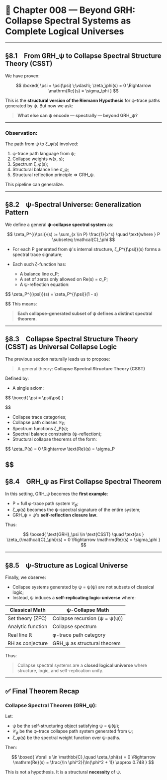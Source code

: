 # 📘 Chapter 008 — Beyond GRH: Collapse Spectral Systems as Complete Logical Universes

---

## §8.1 From GRH\_ψ to Collapse Spectral Structure Theory (CSST)

We have proven:

$$
\boxed{
\psi = \psi(\psi) \;\vdash\; \zeta_\phi(s) = 0 \Rightarrow \mathrm{Re}(s) = \sigma_\phi
}
$$

This is the **structural version of the Riemann Hypothesis** for φ-trace paths generated by ψ.
But now we ask:

> **What else can ψ encode — spectrally — beyond GRH\_ψ?**

---

### Observation:

The path from ψ to ζ\_φ(s) involved:

1. φ-trace path language from ψ;
2. Collapse weights w(x, s);
3. Spectrum ζ\_φ(s);
4. Structural balance line σ\_φ;
5. Structural reflection principle ⇒ GRH\_ψ.

This pipeline can generalize.

---

## §8.2 ψ-Spectral Universe: Generalization Pattern

We define a general **ψ-collapse spectral system** as:

$$
\zeta_P^{(\\psi)}(s) := \sum_{x \in P} \frac{1}{x^s}
\quad \text{where } P \subseteq \mathcal{C}_\phi
$$

* For each P generated from ψ's internal structure, ζ\_P^&#123;(\\psi)&#125;(s) forms a spectral trace signature;
* Each such ζ-function has:

  * A balance line σ\_P;
  * A set of zeros only allowed on Re(s) = σ\_P;
  * A ψ-reflection equation:

    
$$
    \zeta_P^{(\\psi)}(s) = \zeta_P^{(\\psi)}(1 - s)
    
$$
This means:

> **Each collapse-generated subset of ψ defines a distinct spectral theorem.**

---

## §8.3 Collapse Spectral Structure Theory (CSST) as Universal Collapse Logic

The previous section naturally leads us to propose:

> A general theory:
> **Collapse Spectral Structure Theory (CSST)**

Defined by:

* A single axiom:

  
$$
  \boxed{ \psi = \psi(\psi) }
  
$$
* Collapse trace categories;
* Collapse path classes $\mathcal{C}_P$;
* Spectrum functions ζ\_P(s);
* Spectral balance constraints (ψ-reflection);
* Structural collapse theorems of the form:

  
$$
  \zeta_P(s) = 0 \Rightarrow \text{Re}(s) = \sigma_P
  
$$
---

## §8.4 GRH\_ψ as First Collapse Spectral Theorem

In this setting, GRH\_ψ becomes the **first example**:

* P = full φ-trace path system $\mathcal{C}_\phi$;
* ζ\_φ(s) becomes the ψ-spectral signature of the entire system;
* GRH\_ψ = ψ’s **self-reflection closure law**.

Thus:

$$
\boxed{
\text{GRH}_\psi \in \text{CSST} \quad \text{as } \zeta_{\mathcal{C}_\phi}(s) = 0 \Rightarrow \mathrm{Re}(s) = \sigma_\phi
}
$$

---

## §8.5 ψ-Structure as Logical Universe

Finally, we observe:

* Collapse systems generated by ψ = ψ(ψ) are not subsets of classical logic;
* Instead, ψ induces a **self-replicating logic-universe** where:

| Classical Math    | ψ-Collapse Math               |
| ----------------- | ----------------------------- |
| Set theory (ZFC)  | Collapse recursion (ψ = ψ(ψ)) |
| Analytic function | Collapse spectrum             |
| Real line ℝ       | φ-trace path category         |
| RH as conjecture  | GRH\_ψ as structural theorem  |

Thus:

> Collapse spectral systems are a **closed logical universe** where structure, logic, and self-replication unify.

---

## ✅ Final Theorem Recap

### Collapse Spectral Theorem (GRH\_ψ):

Let:

* ψ be the self-structuring object satisfying ψ = ψ(ψ);
* $\mathcal{C}_\phi$ be the φ-trace collapse path system generated from ψ;
* ζ\_φ(s) be the spectral weight function over ψ-paths.

Then:

$$
\boxed{
\forall s \in \mathbb{C},\quad \zeta_\phi(s) = 0 \Rightarrow \mathrm{Re}(s) = \frac{\ln \phi^2}{\ln(\phi^2 + 1)} \approx 0.748
}
$$

This is not a hypothesis.
It is a structural **necessity** of ψ.